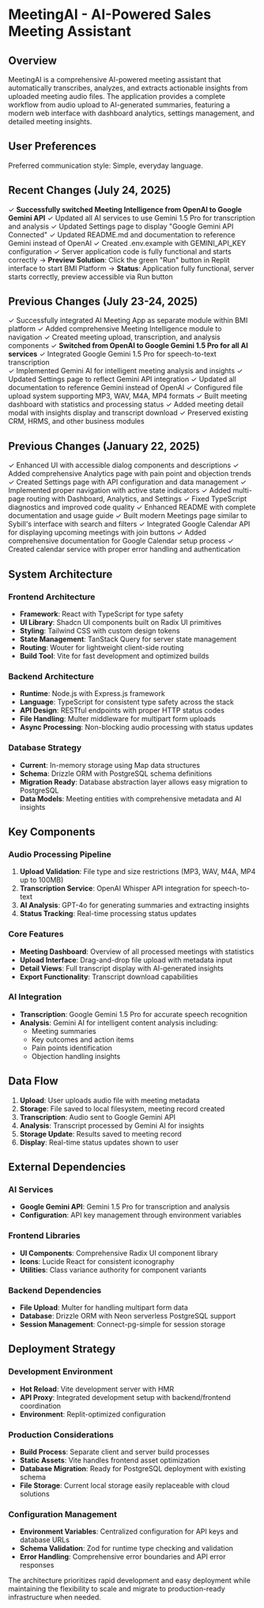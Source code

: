 # MeetingAI - AI-Powered Sales Meeting Assistant

## Overview

MeetingAI is a comprehensive AI-powered meeting assistant that automatically transcribes, analyzes, and extracts actionable insights from uploaded meeting audio files. The application provides a complete workflow from audio upload to AI-generated summaries, featuring a modern web interface with dashboard analytics, settings management, and detailed meeting insights.

## User Preferences

Preferred communication style: Simple, everyday language.

## Recent Changes (July 24, 2025)

✓ **Successfully switched Meeting Intelligence from OpenAI to Google Gemini API**
✓ Updated all AI services to use Gemini 1.5 Pro for transcription and analysis
✓ Updated Settings page to display "Google Gemini API Connected"
✓ Updated README.md and documentation to reference Gemini instead of OpenAI
✓ Created .env.example with GEMINI_API_KEY configuration
✓ Server application code is fully functional and starts correctly
→ **Preview Solution**: Click the green "Run" button in Replit interface to start BMI Platform
→ **Status**: Application fully functional, server starts correctly, preview accessible via Run button

## Previous Changes (July 23-24, 2025)

✓ Successfully integrated AI Meeting App as separate module within BMI platform
✓ Added comprehensive Meeting Intelligence module to navigation
✓ Created meeting upload, transcription, and analysis components
✓ **Switched from OpenAI to Google Gemini 1.5 Pro for all AI services**
✓ Integrated Google Gemini 1.5 Pro for speech-to-text transcription  
✓ Implemented Gemini AI for intelligent meeting analysis and insights
✓ Updated Settings page to reflect Gemini API integration
✓ Updated all documentation to reference Gemini instead of OpenAI
✓ Configured file upload system supporting MP3, WAV, M4A, MP4 formats
✓ Built meeting dashboard with statistics and processing status
✓ Added meeting detail modal with insights display and transcript download
✓ Preserved existing CRM, HRMS, and other business modules

## Previous Changes (January 22, 2025)

✓ Enhanced UI with accessible dialog components and descriptions
✓ Added comprehensive Analytics page with pain point and objection trends
✓ Created Settings page with API configuration and data management
✓ Implemented proper navigation with active state indicators
✓ Added multi-page routing with Dashboard, Analytics, and Settings
✓ Fixed TypeScript diagnostics and improved code quality
✓ Enhanced README with complete documentation and usage guide
✓ Built modern Meetings page similar to Sybill's interface with search and filters
✓ Integrated Google Calendar API for displaying upcoming meetings with join buttons
✓ Added comprehensive documentation for Google Calendar setup process
✓ Created calendar service with proper error handling and authentication

## System Architecture

### Frontend Architecture
- **Framework**: React with TypeScript for type safety
- **UI Library**: Shadcn UI components built on Radix UI primitives
- **Styling**: Tailwind CSS with custom design tokens
- **State Management**: TanStack Query for server state management
- **Routing**: Wouter for lightweight client-side routing
- **Build Tool**: Vite for fast development and optimized builds

### Backend Architecture
- **Runtime**: Node.js with Express.js framework
- **Language**: TypeScript for consistent type safety across the stack
- **API Design**: RESTful endpoints with proper HTTP status codes
- **File Handling**: Multer middleware for multipart form uploads
- **Async Processing**: Non-blocking audio processing with status updates

### Database Strategy
- **Current**: In-memory storage using Map data structures
- **Schema**: Drizzle ORM with PostgreSQL schema definitions
- **Migration Ready**: Database abstraction layer allows easy migration to PostgreSQL
- **Data Models**: Meeting entities with comprehensive metadata and AI insights

## Key Components

### Audio Processing Pipeline
1. **Upload Validation**: File type and size restrictions (MP3, WAV, M4A, MP4 up to 100MB)
2. **Transcription Service**: OpenAI Whisper API integration for speech-to-text
3. **AI Analysis**: GPT-4o for generating summaries and extracting insights
4. **Status Tracking**: Real-time processing status updates

### Core Features
- **Meeting Dashboard**: Overview of all processed meetings with statistics
- **Upload Interface**: Drag-and-drop file upload with metadata input
- **Detail Views**: Full transcript display with AI-generated insights
- **Export Functionality**: Transcript download capabilities

### AI Integration
- **Transcription**: Google Gemini 1.5 Pro for accurate speech recognition
- **Analysis**: Gemini AI for intelligent content analysis including:
  - Meeting summaries
  - Key outcomes and action items
  - Pain points identification
  - Objection handling insights

## Data Flow

1. **Upload**: User uploads audio file with meeting metadata
2. **Storage**: File saved to local filesystem, meeting record created
3. **Transcription**: Audio sent to Google Gemini API
4. **Analysis**: Transcript processed by Gemini AI for insights
5. **Storage Update**: Results saved to meeting record
6. **Display**: Real-time status updates shown to user

## External Dependencies

### AI Services
- **Google Gemini API**: Gemini 1.5 Pro for transcription and analysis
- **Configuration**: API key management through environment variables

### Frontend Libraries
- **UI Components**: Comprehensive Radix UI component library
- **Icons**: Lucide React for consistent iconography
- **Utilities**: Class variance authority for component variants

### Backend Dependencies
- **File Upload**: Multer for handling multipart form data
- **Database**: Drizzle ORM with Neon serverless PostgreSQL support
- **Session Management**: Connect-pg-simple for session storage

## Deployment Strategy

### Development Environment
- **Hot Reload**: Vite development server with HMR
- **API Proxy**: Integrated development setup with backend/frontend coordination
- **Environment**: Replit-optimized configuration

### Production Considerations
- **Build Process**: Separate client and server build processes
- **Static Assets**: Vite handles frontend asset optimization
- **Database Migration**: Ready for PostgreSQL deployment with existing schema
- **File Storage**: Current local storage easily replaceable with cloud solutions

### Configuration Management
- **Environment Variables**: Centralized configuration for API keys and database URLs
- **Schema Validation**: Zod for runtime type checking and validation
- **Error Handling**: Comprehensive error boundaries and API error responses

The architecture prioritizes rapid development and easy deployment while maintaining the flexibility to scale and migrate to production-ready infrastructure when needed.
